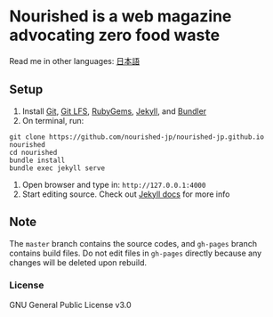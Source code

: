 # Nourished is a web magazine advocating zero food waste

Read me in other languages: [日本語](README.md)

## Setup

1. Install [Git](https://git-scm.com/), [Git LFS](https://git-lfs.github.com/), [RubyGems](https://rubygems.org/), [Jekyll](https://jekyllrb.com/), and [Bundler](http://bundler.io/)
1. On terminal, run:
```
git clone https://github.com/nourished-jp/nourished-jp.github.io nourished
cd nourished
bundle install
bundle exec jekyll serve
```
1. Open browser and type in: ``http://127.0.0.1:4000``
1. Start editing source. Check out [Jekyll docs](https://jekyllrb.com/docs/home/) for more info

## Note

The ``master`` branch contains the source codes, and ``gh-pages`` branch contains build files. Do not edit files in ``gh-pages`` directly because any changes will be deleted upon rebuild.

### License

GNU General Public License v3.0
